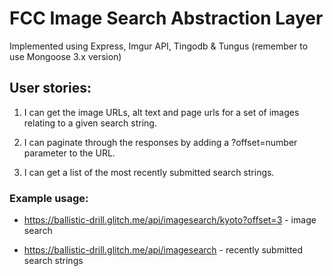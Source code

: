 # FCC Image Search Abstraction Layer

Implemented using Express, Imgur API, Tingodb & Tungus (remember to use Mongoose 3.x version)

## User stories:
1. I can get the image URLs, alt text and page urls for a set of images relating to a given search string.

2. I can paginate through the responses by adding a ?offset=number parameter to the URL.

3. I can get a list of the most recently submitted search strings.


### Example usage:
* https://ballistic-drill.glitch.me/api/imagesearch/kyoto?offset=3 - image search

* https://ballistic-drill.glitch.me/api/imagesearch - recently submitted search strings
